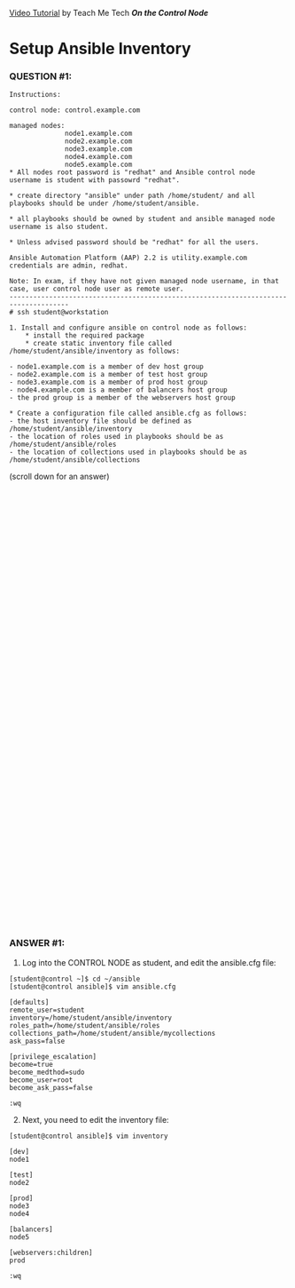 <a href="https://www.youtube.com/watch?v=R8uwRtgkmCQ&list=PLYB6dfdhWDePZf4fd4YgGGtSX_vHKv5vz&index=2">Video Tutorial</a> by Teach Me Tech
***On the Control Node***

# Setup Ansible Inventory
### QUESTION #1:
```
Instructions:

control node: control.example.com

managed nodes:
              node1.example.com
              node2.example.com
              node3.example.com
              node4.example.com
              node5.example.com
* All nodes root password is "redhat" and Ansible control node username is student with passowrd "redhat".

* create directory "ansible" under path /home/student/ and all playbooks should be under /home/student/ansible.

* all playbooks should be owned by student and ansible managed node username is also student.

* Unless advised password should be "redhat" for all the users.

Ansible Automation Platform (AAP) 2.2 is utility.example.com credentials are admin, redhat.

Note: In exam, if they have not given managed node username, in that case, user control node user as remote user.
-------------------------------------------------------------------------------------
# ssh student@workstation

1. Install and configure ansible on control node as follows:
    * install the required package
    * create static inventory file called /home/student/ansible/inventory as follows:

- node1.example.com is a member of dev host group
- node2.example.com is a member of test host group
- node3.example.com is a member of prod host group
- node4.example.com is a member of balancers host group
- the prod group is a member of the webservers host group

* Create a configuration file called ansible.cfg as follows:
- the host inventory file should be defined as /home/student/ansible/inventory
- the location of roles used in playbooks should be as /home/student/ansible/roles
- the location of collections used in playbooks should be as /home/student/ansible/collections
```

(scroll down for an answer)
<br/><br/><br/><br/><br/><br/><br/><br/><br/><br/><br/><br/><br/><br/><br/><br/><br/><br/><br/><br/><br/><br/><br/><br/>
<br/><br/><br/><br/><br/><br/><br/><br/><br/><br/><br/><br/><br/><br/><br/><br/><br/><br/><br/><br/><br/><br/><br/><br/>

### ANSWER #1:

1) Log into the CONTROL NODE as student, and edit the ansible.cfg file:
```
[student@control ~]$ cd ~/ansible
[student@control ansible]$ vim ansible.cfg

[defaults]
remote_user=student
inventory=/home/student/ansible/inventory
roles_path=/home/student/ansible/roles
collections_path=/home/student/ansible/mycollections
ask_pass=false

[privilege_escalation]
become=true
become_medthod=sudo
become_user=root
become_ask_pass=false

:wq
```

2) Next, you need to edit the inventory file:
```
[student@control ansible]$ vim inventory

[dev]
node1

[test]
node2

[prod]
node3
node4

[balancers]
node5

[webservers:children]
prod

:wq
```
